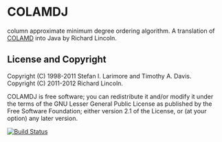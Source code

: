 COLAMDJ
=======

column approximate minimum degree ordering algorithm. A translation of
[COLAMD](http://www.cise.ufl.edu/research/sparse/colamd/) into Java by
Richard Lincoln.

License and Copyright
---------------------

Copyright (C) 1998-2011 Stefan I. Larimore and Timothy A. Davis.  
Copyright (C) 2011-2012 Richard Lincoln.

COLAMDJ is free software; you can redistribute it and/or modify it under
the terms of the GNU Lesser General Public License as published by
the Free Software Foundation; either version 2.1 of the License, or
(at your option) any later version.

[![Build Status](https://secure.travis-ci.org/rwl/COLAMDJ.png)](http://travis-ci.org/rwl/COLAMDJ)
